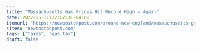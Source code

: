 ```yaml
---
title: "Massachusetts Gas Prices Hit Record High — Again"
date: 2022-05-11T22:07:31-04:00
itemurl: "https://newbostonpost.com/around-new-england/massachusetts-gas-prices-hit-record-high-again/"
sites: "newbostonpost.com"
tags: ["taxes", "gas tax"]
draft: false
---
```


